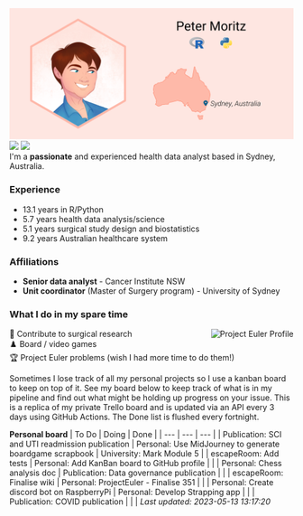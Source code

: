 ![](img/ProfileBanner.png)
[![](https://img.shields.io/badge/LinkedIn-blue?logo=linkedin)](https://www.linkedin.com/in/peter-moritz/) 
[![](https://img.shields.io/badge/ORCID-A6CE39?logo=orcid&logoColor=white)](https://orcid.org/0000-0002-0106-3893)  
I'm a **passionate** and experienced health data analyst based in Sydney, Australia.

### Experience

* <!--RPythonExp-->13.1<!--END--> years in R/Python
* <!--HealthAnalysis-->5.7<!--END--> years health data analysis/science
* <!--SurgDesign-->5.1<!--END--> years surgical study design and biostatistics
* <!--AusHC-->9.2<!--END--> years Australian healthcare system

### Affiliations

* **Senior data analyst** - Cancer Institute NSW
* **Unit coordinator** (Master of Surgery program) - University of Sydney

### What I do in my spare time

:memo: Contribute to surgical research<img src="https://projecteuler.net/profile/PeterM74.png" alt="Project Euler Profile" align="right"/>  
:chess_pawn: Board / video games  
:trophy: Project Euler problems (wish I had more time to do them!)

Sometimes I lose track of all my personal projects so I use a kanban board to keep on top of it. See my board below to keep track of what is in my pipeline and find out what might be holding up progress on your issue. This is a replica of my private Trello board and is updated via an API every 3 days using GitHub Actions. The Done list is flushed every fortnight.

<!--TrelloBoard-->
**Personal board**
| To Do | Doing | Done |
| --- | --- | --- |
| Publication: SCI and UTI readmission publication | Personal: Use MidJourney to generate boardgame scrapbook | University: Mark Module 5 |
| escapeRoom: Add tests | Personal: Add KanBan board to GitHub profile |   |
| Personal: Chess analysis doc | Publication: Data governance publication |   |
| escapeRoom: Finalise wiki | Personal: ProjectEuler - Finalise 351 |   |
| Personal: Create discord bot on RaspberryPi | Personal: Develop Strapping app |   |
| Publication: COVID publication |   |   |
*Last updated: 2023-05-13 13:17:20*
<!--END-->
